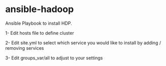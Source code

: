 ansible-hadoop
==============

Ansible Playbook to install HDP. 

1- Edit hosts file to define cluster

2- Edit site.yml to select which service you would like to install by adding / removing services

3- Edit groups_var/all to adjust to your settings


